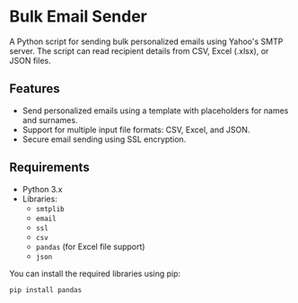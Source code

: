 # Bulk Email Sender

A Python script for sending bulk personalized emails using Yahoo's SMTP server. The script can read recipient details from CSV, Excel (.xlsx), or JSON files.

## Features

- Send personalized emails using a template with placeholders for names and surnames.
- Support for multiple input file formats: CSV, Excel, and JSON.
- Secure email sending using SSL encryption.

## Requirements

- Python 3.x
- Libraries:
  - `smtplib`
  - `email`
  - `ssl`
  - `csv`
  - `pandas` (for Excel file support)
  - `json`

You can install the required libraries using pip:

```bash
pip install pandas
